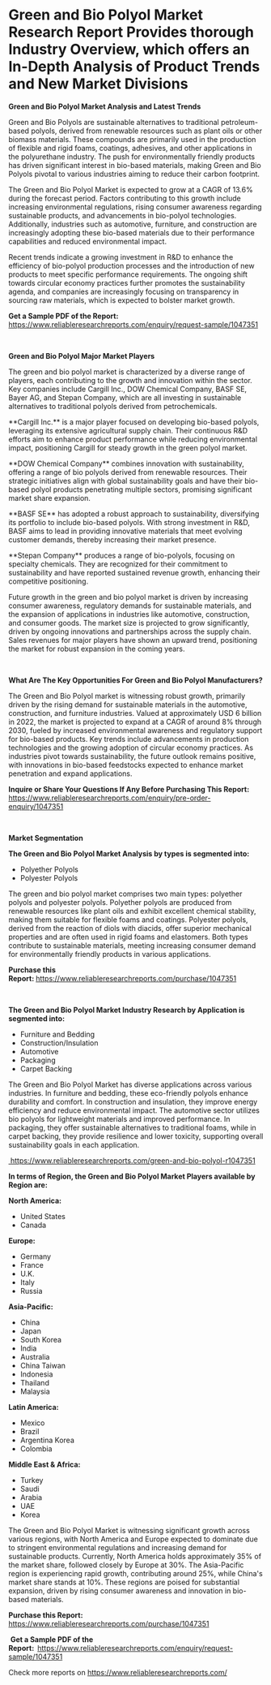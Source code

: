 <p><h1>Green and Bio Polyol Market Research Report Provides thorough Industry Overview, which offers an In-Depth Analysis of Product Trends and New Market Divisions</h1></p><p><strong>Green and Bio Polyol Market Analysis and Latest Trends</strong></p>
<p><p>Green and Bio Polyols are sustainable alternatives to traditional petroleum-based polyols, derived from renewable resources such as plant oils or other biomass materials. These compounds are primarily used in the production of flexible and rigid foams, coatings, adhesives, and other applications in the polyurethane industry. The push for environmentally friendly products has driven significant interest in bio-based materials, making Green and Bio Polyols pivotal to various industries aiming to reduce their carbon footprint.</p><p>The Green and Bio Polyol Market is expected to grow at a CAGR of 13.6% during the forecast period. Factors contributing to this growth include increasing environmental regulations, rising consumer awareness regarding sustainable products, and advancements in bio-polyol technologies. Additionally, industries such as automotive, furniture, and construction are increasingly adopting these bio-based materials due to their performance capabilities and reduced environmental impact.</p><p>Recent trends indicate a growing investment in R&D to enhance the efficiency of bio-polyol production processes and the introduction of new products to meet specific performance requirements. The ongoing shift towards circular economy practices further promotes the sustainability agenda, and companies are increasingly focusing on transparency in sourcing raw materials, which is expected to bolster market growth.</p></p>
<p><strong>Get a Sample PDF of the Report:&nbsp;</strong> <a href="https://www.reliableresearchreports.com/enquiry/request-sample/1047351?utm_campaign=3430&utm_medium=2&utm_source=Github&utm_content=ia&utm_term=22032025&utm_id=green-and-bio-polyol">https://www.reliableresearchreports.com/enquiry/request-sample/1047351</a></p>
<p>&nbsp;</p>
<p><strong>Green and Bio Polyol Major Market Players</strong></p>
<p><p>The green and bio polyol market is characterized by a diverse range of players, each contributing to the growth and innovation within the sector. Key companies include Cargill Inc., DOW Chemical Company, BASF SE, Bayer AG, and Stepan Company, which are all investing in sustainable alternatives to traditional polyols derived from petrochemicals.</p><p>**Cargill Inc.** is a major player focused on developing bio-based polyols, leveraging its extensive agricultural supply chain. Their continuous R&D efforts aim to enhance product performance while reducing environmental impact, positioning Cargill for steady growth in the green polyol market.</p><p>**DOW Chemical Company** combines innovation with sustainability, offering a range of bio polyols derived from renewable resources. Their strategic initiatives align with global sustainability goals and have their bio-based polyol products penetrating multiple sectors, promising significant market share expansion.</p><p>**BASF SE** has adopted a robust approach to sustainability, diversifying its portfolio to include bio-based polyols. With strong investment in R&D, BASF aims to lead in providing innovative materials that meet evolving customer demands, thereby increasing their market presence.</p><p>**Stepan Company** produces a range of bio-polyols, focusing on specialty chemicals. They are recognized for their commitment to sustainability and have reported sustained revenue growth, enhancing their competitive positioning.</p><p>Future growth in the green and bio polyol market is driven by increasing consumer awareness, regulatory demands for sustainable materials, and the expansion of applications in industries like automotive, construction, and consumer goods. The market size is projected to grow significantly, driven by ongoing innovations and partnerships across the supply chain. Sales revenues for major players have shown an upward trend, positioning the market for robust expansion in the coming years.</p></p>
<p>&nbsp;</p>
<p><strong>What Are The Key Opportunities For Green and Bio Polyol Manufacturers?</strong></p>
<p><p>The Green and Bio Polyol market is witnessing robust growth, primarily driven by the rising demand for sustainable materials in the automotive, construction, and furniture industries. Valued at approximately USD 6 billion in 2022, the market is projected to expand at a CAGR of around 8% through 2030, fueled by increased environmental awareness and regulatory support for bio-based products. Key trends include advancements in production technologies and the growing adoption of circular economy practices. As industries pivot towards sustainability, the future outlook remains positive, with innovations in bio-based feedstocks expected to enhance market penetration and expand applications.</p></p>
<p><strong>Inquire or Share Your Questions If Any Before Purchasing This Report:</strong> <a href="https://www.reliableresearchreports.com/enquiry/pre-order-enquiry/1047351?utm_campaign=3430&utm_medium=2&utm_source=Github&utm_content=ia&utm_term=22032025&utm_id=green-and-bio-polyol">https://www.reliableresearchreports.com/enquiry/pre-order-enquiry/1047351</a></p>
<p>&nbsp;</p>
<p><strong>Market Segmentation</strong></p>
<p><strong>The Green and Bio Polyol Market Analysis by types is segmented into:</strong></p>
<p><ul><li>Polyether Polyols</li><li>Polyester Polyols</li></ul></p>
<p><p>The green and bio polyol market comprises two main types: polyether polyols and polyester polyols. Polyether polyols are produced from renewable resources like plant oils and exhibit excellent chemical stability, making them suitable for flexible foams and coatings. Polyester polyols, derived from the reaction of diols with diacids, offer superior mechanical properties and are often used in rigid foams and elastomers. Both types contribute to sustainable materials, meeting increasing consumer demand for environmentally friendly products in various applications.</p></p>
<p><strong>Purchase this Report:&nbsp;</strong><a href="https://www.reliableresearchreports.com/purchase/1047351?utm_campaign=3430&utm_medium=2&utm_source=Github&utm_content=ia&utm_term=22032025&utm_id=green-and-bio-polyol">https://www.reliableresearchreports.com/purchase/1047351</a></p>
<p>&nbsp;</p>
<p><strong>The Green and Bio Polyol Market Industry Research by Application is segmented into:</strong></p>
<p><ul><li>Furniture and Bedding</li><li>Construction/Insulation</li><li>Automotive</li><li>Packaging</li><li>Carpet Backing</li></ul></p>
<p><p>The Green and Bio Polyol Market has diverse applications across various industries. In furniture and bedding, these eco-friendly polyols enhance durability and comfort. In construction and insulation, they improve energy efficiency and reduce environmental impact. The automotive sector utilizes bio polyols for lightweight materials and improved performance. In packaging, they offer sustainable alternatives to traditional foams, while in carpet backing, they provide resilience and lower toxicity, supporting overall sustainability goals in each application.</p></p>
<p><a href="https://www.reliableresearchreports.com/green-and-bio-polyol-r1047351?utm_campaign=3430&utm_medium=2&utm_source=Github&utm_content=ia&utm_term=22032025&utm_id=green-and-bio-polyol">&nbsp;https://www.reliableresearchreports.com/green-and-bio-polyol-r1047351</a></p>
<p><strong>In terms of Region, the Green and Bio Polyol Market Players available by Region are:</strong></p>
<p>
    <p> <strong> North America: </strong>
        <ul>
            <li>United States</li>
            <li>Canada</li>
        </ul>
        </p> 
    <p> <strong> Europe: </strong>
        <ul>
            <li>Germany</li>
            <li>France</li>
            <li>U.K.</li>
            <li>Italy</li>
            <li>Russia</li>
        </ul>
        </p> 
    <p> <strong> Asia-Pacific: </strong>
        <ul>
            <li>China</li>
            <li>Japan</li>
            <li>South Korea</li>
            <li>India</li>
            <li>Australia</li>
            <li>China Taiwan</li>
            <li>Indonesia</li>
            <li>Thailand</li>
            <li>Malaysia</li>
        </ul>
        </p> 
    <p> <strong> Latin America: </strong>
        <ul>
            <li>Mexico</li>
            <li>Brazil</li>
            <li>Argentina Korea</li>
            <li>Colombia</li>
        </ul>
        </p> 
    <p> <strong> Middle East & Africa: </strong>
        <ul>
            <li>Turkey</li>
            <li>Saudi</li>
            <li>Arabia</li>
            <li>UAE</li>
            <li>Korea</li>
        </ul>
    </p>
    </p>
<p><p>The Green and Bio Polyol Market is witnessing significant growth across various regions, with North America and Europe expected to dominate due to stringent environmental regulations and increasing demand for sustainable products. Currently, North America holds approximately 35% of the market share, followed closely by Europe at 30%. The Asia-Pacific region is experiencing rapid growth, contributing around 25%, while China's market share stands at 10%. These regions are poised for substantial expansion, driven by rising consumer awareness and innovation in bio-based materials.</p></p>
<p><strong>Purchase this Report: </strong><a href="https://www.reliableresearchreports.com/purchase/1047351?utm_campaign=3430&utm_medium=2&utm_source=Github&utm_content=ia&utm_term=22032025&utm_id=green-and-bio-polyol">https://www.reliableresearchreports.com/purchase/1047351</a></p>
<p>&nbsp;<strong>Get a Sample PDF of the Report:&nbsp;&nbsp;</strong><a href="https://www.reliableresearchreports.com/enquiry/request-sample/1047351?utm_campaign=3430&utm_medium=2&utm_source=Github&utm_content=ia&utm_term=22032025&utm_id=green-and-bio-polyol">https://www.reliableresearchreports.com/enquiry/request-sample/1047351</a></p>
<p><strong></strong></p>
<p>Check more reports on <a href="https://www.reliableresearchreports.com/?utm_campaign=3430&utm_medium=2&utm_source=Github&utm_content=ia&utm_term=22032025&utm_id=green-and-bio-polyol">https://www.reliableresearchreports.com/</a></p>